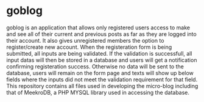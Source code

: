 # goblog
goblog is an application that allows only registered users access to make and see all of their current and previous posts as far as they are logged into their account. It also gives unregistered members the option to register/create new account. When the registeration form is being submitted, all inputs are being validated. If the validation is successfull, all input datas will then be stored in a database and users will get a notification confirming registeration success. Otherwise no data will be sent to the database, users will remain on the form page and texts will show up below fields where the inputs did not meet the validation requirement for that field. This repository contains all files used in developing the micro-blog including that of MeekroDB, a PHP MYSQL library used in accessing the database.
